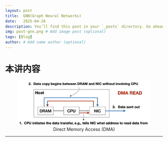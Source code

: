 ```yaml
---
layout: post
title:  GNN(Graph Neural Networks)
date:   2025-04-28
description: You’ll find this post in your `_posts` directory. Go ahead and edit it and re-build the site to see your changes. # Add post description (optional)
img: post-gnn.png # Add image post (optional)
tags: [Blog]
author: # Add name author (optional)
---
```

# 本讲内容



<figure style="text-align: center;">
<img src="/assets/img/l11p1.png" alt="Direct Memory Access (DMA)" width="600">
<figcaption>Direct Memory Access (DMA)</figcaption>
</figure>

---

## 


